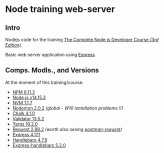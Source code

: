# Node training web-server

## Intro

Nodejs code for the training [The Complete Node.js Developer Course _(3rd Edition)_](https://www.udemy.com/course/the-complete-nodejs-developer-course-2/).

Basic web server application using [Express](http://expressjs.com/)

## Comps. Modls., and Versions

At the moment of this training/course:

* [NPM 6.11.3](https://www.npmjs.com/)
* [Node.js v14.15.3](https://nodejs.org/es/)
* [NVM 1.1.7](https://github.com/nvm-sh/nvm)
* [Nodemon 2.0.2](https://www.npmjs.com/package/nodemon) _(global - W10 isntallation problems !!)_
* [Chalk 4.1.0](https://www.npmjs.com/package/chalk)
* [Validator 13.5.2](https://www.npmjs.com/package/validator)
* [Yargs 16.2.0](https://www.npmjs.com/package/yargs)
* [Request 2.88.2](https://www.npmjs.com/package/request) _(worth also seeing [postman-request](https://www.npmjs.com/package/postman-request))_
* [Express 4.17.1](http://expressjs.com/)
* [Handlebars 4.7.6](https://www.npmjs.com/package/handlebars)
* [Express-handlebars 5.2.0](https://www.npmjs.com/package/express-handlebars)
